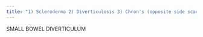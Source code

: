 ```yaml
---
title: "1) Scleroderma 2) Diverticulosis 3) Chron's (opposite side scarring) 4) Meckles"
---
```

SMALL BOWEL DIVERTICULUM

